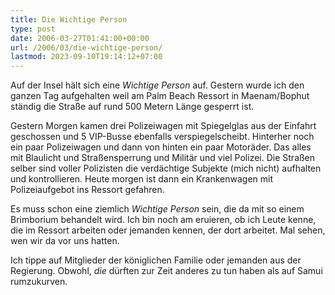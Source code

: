 ```yaml
---
title: Die Wichtige Person
type: post
date: 2006-03-27T01:41:00+00:00
url: /2006/03/die-wichtige-person/
lastmod: 2023-09-10T19:14:12+07:00
---
```

Auf der Insel hält sich eine _Wichtige Person_ auf. Gestern wurde ich den ganzen Tag aufgehalten weil am Palm Beach Ressort in Maenam/Bophut ständig die Straße auf rund 500 Metern Länge gesperrt ist.

Gestern Morgen kamen drei Polizeiwagen mit Spiegelglas aus der Einfahrt geschossen und 5 VIP-Busse ebenfalls verspiegelscheibt. Hinterher noch ein paar Polizeiwagen und dann von hinten ein paar Motoräder. Das alles mit Blaulicht und Straßensperrung und Militär und viel Polizei. Die Straßen selber sind voller Polizisten die verdächtige Subjekte (mich nicht) aufhalten und kontrollieren. Heute morgen ist dann ein Krankenwagen mit Polizeiaufgebot ins Ressort gefahren.

Es muss schon eine ziemlich _Wichtige Person_ sein, die da mit so einem Brimborium behandelt wird. Ich bin noch am eruieren, ob ich Leute kenne, die im Ressort arbeiten oder jemanden kennen, der dort arbeitet. Mal sehen, wen wir da vor uns hatten.

Ich tippe auf Mitglieder der königlichen Familie oder jemanden aus der Regierung. Obwohl, _die_ dürften zur Zeit anderes zu tun haben als auf Samui rumzukurven.
